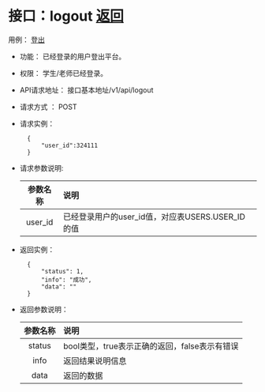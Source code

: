 ﻿<!-- markdownlint-disable MD033-->
<!-- 禁止MD033类型的警告 https://www.npmjs.com/package/markdownlint -->

# 接口：logout  [返回](../README.md)
用例： [登出](../usecaseprinciple/Login_out.md)

- 功能：
    已经登录的用户登出平台。
    
- 权限：
    学生/老师已经登录。    
    
- API请求地址： 
    接口基本地址/v1/api/logout

- 请求方式 ：
    POST

- 请求实例：

        {
            "user_id":324111
        }
        
- 请求参数说明:        

  |参数名称|说明|
  |:---------:|:--------------------------------------------------------|      
  |user_id|已经登录用户的user_id值，对应表USERS.USER_ID的值|
  
- 返回实例：

        {
            "status": 1,
            "info": "成功",
            "data": ""
        }
 
- 返回参数说明：    
 
  |参数名称|说明|
  |:---------:|:--------------------------------------------------------|      
  |status|bool类型，true表示正确的返回，false表示有错误|
  |info|返回结果说明信息|
  |data|返回的数据|


